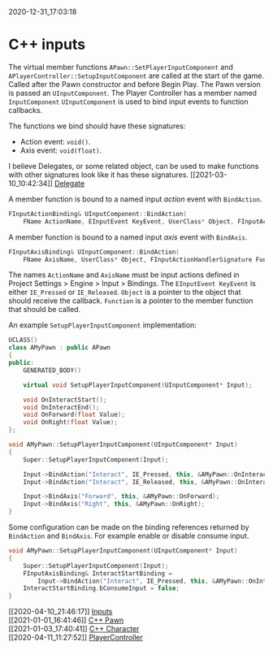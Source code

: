 2020-12-31_17:03:18

# C++ inputs

The virtual member functions `APawn::SetPlayerInputComponent` and `APlayerController::SetupInputComponent` are called at the start of the game.
Called after the Pawn constructor and before Begin Play.
The Pawn version is passed an `UInputComponent`.
The Player Controller has a member named `InputComponent`
`UInputComponent` is used to bind input events to function callbacks.

The functions we bind should have these signatures:
- Action event: `void()`.
- Axis event: `void(float)`.

I believe Delegates, or some related object, can be used to make functions with other signatures look like it has these signatures.
[[2021-03-10_10:42:34]] [Delegate](./Delegate.md)  

A member function is bound to a named input _action_ event with `BindAction`.
```cpp
FInputActionBinding& UInputComponent::BindAction(
    FName ActionName, EInputEvent KeyEvent, UserClass* Object, FInputActionHandlerSignature Function);
```
A member function is bound to a named input _axis_ event with `BindAxis`.
```cpp
FInputAxisBinding& UInputComponent::BindAction(
    FName AxisName, UserClass* Object, FInputActionHandlerSignature Function);
```

The names `ActionName` and `AxisName` must be input actions defined in Project Settings > Engine > Input > Bindings.
The `EInputEvent KeyEvent` is either `IE_Pressed` or `IE_Released`.
`Object` is a pointer to the object that should receive the callback.
`Function` is a pointer to the member function that should be called.

An example `SetupPlayerInputComponent` implementation:
```cpp
UCLASS()
class AMyPawn : public APawn
{
public:
    GENERATED_BODY()

    virtual void SetupPlayerInputComponent(UInputComponent* Input);

    void OnInteractStart();
    void OnInteractEnd();
    void OnForward(float Value);
    void OnRight(float Value);
};

void AMyPawn::SetupPlayerInputComponent(UInputComponent* Input)
{
    Super::SetupPlayerInputComponent(Input);

    Input->BindAction("Interact", IE_Pressed, this, &AMyPawn::OnInteractStart);
    Input->BindAction("Interact", IE_Released, this, &AMyPawn::OnInteractEnd);

    Input->BindAxis("Forward", this, &AMyPawn::OnForward);
    Input->BindAxis("Right", this, &AMyPawn::OnRight);
}
```

Some configuration can be made on the binding references returned by `BindAction` and `BindAxis`.
For example enable or disable consume input.
```cpp
void AMyPawn::SetupPlayerInputComponent(UInputComponent* Input)
{
    Super::SetupPlayerInputComponent(Input);
    FInputAxisBinding& InteractStartBinding =
        Input->BindAction("Interact", IE_Pressed, this, &AMyPawn::OnInteractStart);
    InteractStartBinding.bConsumeInput = false;
}
```

[[2020-04-10_21:46:17]] [Inputs](./Inputs.md)  
[[2021-01-01_16:41:46]] [C++ Pawn](./C++%20Pawn.md)  
[[2021-01-03_17:40:41]] [C++ Character](./C++%20Character.md)  
[[2020-04-11_11:27:52]] [PlayerController](./PlayerController.md)  